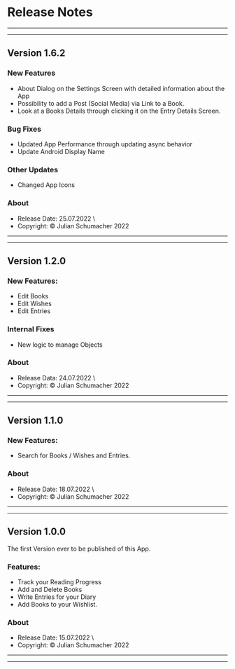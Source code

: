 # Release Notes 



---
---

## Version 1.6.2

### New Features

- About Dialog on the Settings Screen with detailed information about the App
- Possibility to add a Post (Social Media) via Link to a Book.
- Look at a Books Details through clicking it on the Entry Details Screen.

### Bug Fixes

- Updated App Performance through updating async behavior
- Update Android Display Name

### Other Updates

- Changed App Icons

### About

- Release Date: 25.07.2022 \
- Copyright: © Julian Schumacher 2022

---
---

## Version 1.2.0

### New Features:
- Edit Books
- Edit Wishes
- Edit Entries


### Internal Fixes
- New logic to manage Objects


### About

- Release Data: 24.07.2022 \
- Copyright: © Julian Schumacher 2022 

---
---

## Version 1.1.0

### New Features:
- Search for Books / Wishes and Entries.


### About
- Release Date: 18.07.2022 \
- Copyright: © Julian Schumacher 2022

---
---

## Version 1.0.0

The first Version ever to be published of this App.

### Features:
- Track your Reading Progress
- Add and Delete Books
- Write Entries for your Diary
- Add Books to your Wishlist.


### About
- Release Date: 15.07.2022 \
- Copyright: © Julian Schumacher 2022

---
---